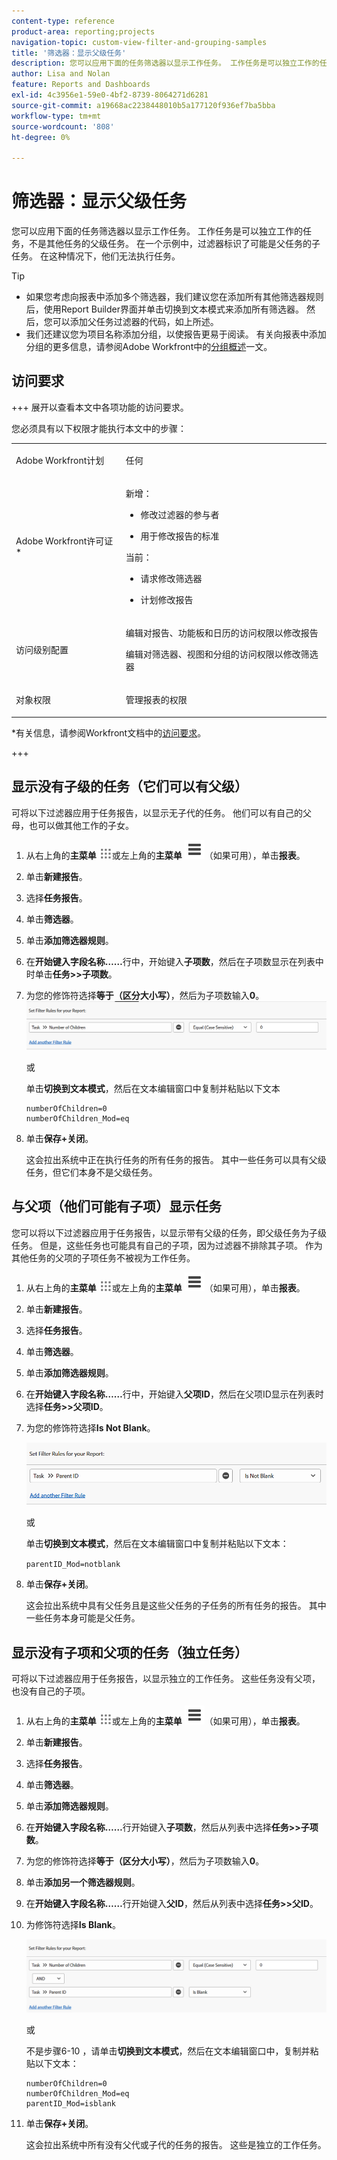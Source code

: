```yaml
---
content-type: reference
product-area: reporting;projects
navigation-topic: custom-view-filter-and-grouping-samples
title: '筛选器：显示父级任务'
description: 您可以应用下面的任务筛选器以显示工作任务。 工作任务是可以独立工作的任务，不是其他任务的父级任务。 在一个示例中，过滤器标识了可能是父任务的子任务。 在这种情况下，他们无法执行任务。
author: Lisa and Nolan
feature: Reports and Dashboards
exl-id: 4c3956e1-59e0-4bf2-8739-8064271d6281
source-git-commit: a19668ac2238448010b5a177120f936ef7ba5bba
workflow-type: tm+mt
source-wordcount: '808'
ht-degree: 0%

---
```


# 筛选器：显示父级任务

<!--Audited: 10/2024-->

您可以应用下面的任务筛选器以显示工作任务。 工作任务是可以独立工作的任务，不是其他任务的父级任务。 在一个示例中，过滤器标识了可能是父任务的子任务。 在这种情况下，他们无法执行任务。

>[!TIP]
>
>* 如果您考虑向报表中添加多个筛选器，我们建议您在添加所有其他筛选器规则后，使用Report Builder界面并单击切换到文本模式来添加所有筛选器。 然后，您可以添加父任务过滤器的代码，如上所述。 
>* 我们还建议您为项目名称添加分组，以使报告更易于阅读。 有关向报表中添加分组的更多信息，请参阅Adobe Workfront中的[分组概述](../../../reports-and-dashboards/reports/reporting-elements/groupings-overview.md)一文。
>

## 访问要求

+++ 展开以查看本文中各项功能的访问要求。

您必须具有以下权限才能执行本文中的步骤：

<table style="table-layout:auto"> 
 <col> 
 <col> 
 <tbody> 
  <tr> 
   <td role="rowheader">Adobe Workfront计划</td> 
   <td> <p>任何</p> </td> 
  </tr> 
  <tr> 
   <td role="rowheader">Adobe Workfront许可证*</td> 
   <td> 
    <p>新增：</p>
   <ul><li><p>修改过滤器的参与者 </p></li>
   <li><p>用于修改报告的标准</p></li> </ul>

<p>当前：</p>
   <ul><li><p>请求修改筛选器 </p></li>
   <li><p>计划修改报告</p></li> </ul></td> 
  </tr> 
  <tr> 
   <td role="rowheader">访问级别配置</td> 
   <td> <p>编辑对报告、功能板和日历的访问权限以修改报告</p> <p>编辑对筛选器、视图和分组的访问权限以修改筛选器</p> </td> 
  </tr> 
  <tr> 
   <td role="rowheader">对象权限</td> 
   <td> <p>管理报表的权限</p>  </td> 
  </tr> 
 </tbody> 
</table>

*有关信息，请参阅Workfront文档中的[访问要求](/help/quicksilver/administration-and-setup/add-users/access-levels-and-object-permissions/access-level-requirements-in-documentation.md)。

+++

## 显示没有子级的任务（它们可以有父级）

可将以下过滤器应用于任务报告，以显示无子代的任务。 他们可以有自己的父母，也可以做其他工作的子女。

1. 从右上角的&#x200B;**主菜单** ![](assets/main-menu-icon.png)或左上角的&#x200B;**主菜单** ![](assets/lines-main-menu.png)（如果可用），单击&#x200B;**报表**。

1. 单击&#x200B;**新建报告**。
1. 选择&#x200B;**任务报告**。
1. 单击&#x200B;**筛选器**。
1. 单击&#x200B;**添加筛选器规则**。
1. 在&#x200B;**开始键入字段名称……**&#x200B;行中，开始键入&#x200B;**子项数**，然后在子项数显示在列表中时单击&#x200B;**任务>>子项数**。

1. 为您的修饰符选择&#x200B;**等于（区分大小写）**，然后为子项数输入&#x200B;**0**。\
   ![](assets/parent-task-filter-from-the-ui-350x76.png)

   或

   单击&#x200B;**切换到文本模式**，然后在文本编辑窗口中复制并粘贴以下文本

   ```
   numberOfChildren=0
   numberOfChildren_Mod=eq
   ```


1. 单击&#x200B;**保存+关闭**。

   这会拉出系统中正在执行任务的所有任务的报告。 其中一些任务可以具有父级任务，但它们本身不是父级任务。

## 与父项（他们可能有子项）显示任务

您可以将以下过滤器应用于任务报告，以显示带有父级的任务，即父级任务为子级任务。 但是，这些任务也可能具有自己的子项，因为过滤器不排除其子项。 作为其他任务的父项的子项任务不被视为工作任务。

1. 从右上角的&#x200B;**主菜单** ![](assets/main-menu-icon.png)或左上角的&#x200B;**主菜单** ![](assets/lines-main-menu.png)（如果可用），单击&#x200B;**报表**。

1. 单击&#x200B;**新建报告**。
1. 选择&#x200B;**任务报告**。
1. 单击&#x200B;**筛选器**。
1. 单击&#x200B;**添加筛选器规则**。
1. 在&#x200B;**开始键入字段名称……**&#x200B;行中，开始键入&#x200B;**父项ID**，然后在父项ID显示在列表时选择&#x200B;**任务>>父项ID**。
1. 为您的修饰符选择&#x200B;**Is Not Blank**。

   ![](assets/filter-parent-id-not-blank-350x100.png)

   或

   单击&#x200B;**切换到文本模式**，然后在文本编辑窗口中复制并粘贴以下文本： 

   `parentID_Mod=notblank`

1. 单击&#x200B;**保存+关闭**。

   这会拉出系统中具有父任务且是这些父任务的子任务的所有任务的报告。 其中一些任务本身可能是父任务。

## 显示没有子项和父项的任务（独立任务）

可将以下过滤器应用于任务报告，以显示独立的工作任务。 这些任务没有父项，也没有自己的子项。

1. 从右上角的&#x200B;**主菜单** ![](assets/main-menu-icon.png)或左上角的&#x200B;**主菜单** ![](assets/lines-main-menu.png)（如果可用），单击&#x200B;**报表**。

1. 单击&#x200B;**新建报告**。
1. 选择&#x200B;**任务报告**。
1. 单击&#x200B;**筛选器**。
1. 单击&#x200B;**添加筛选器规则**。
1. 在&#x200B;**开始键入字段名称……**&#x200B;行开始键入&#x200B;**子项数**，然后从列表中选择&#x200B;**任务>>子项数**。
1. 为您的修饰符选择&#x200B;**等于（区分大小写）**，然后为子项数输入&#x200B;**0**。
1. 单击&#x200B;**添加另一个筛选器规则**。
1. 在&#x200B;**开始键入字段名称……**&#x200B;行开始键入&#x200B;**父ID**，然后从列表中选择&#x200B;**任务>>父ID**。
1. 为修饰符选择&#x200B;**Is Blank**。

   ![](assets/filter-parent-id-blank-and-zero-children-350x121.png)

   或

   不是步骤6-10 <!--ensure steps above stay accurate-->，请单击&#x200B;**切换到文本模式**，然后在文本编辑窗口中，复制并粘贴以下文本：

   ```
   numberOfChildren=0
   numberOfChildren_Mod=eq
   parentID_Mod=isblank
   ```

1. 单击&#x200B;**保存+关闭**。

   这会拉出系统中所有没有父代或子代的任务的报告。 这些是独立的工作任务。
